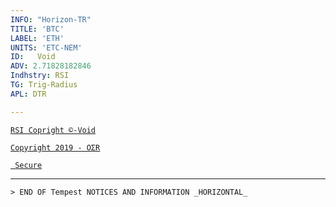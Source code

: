 ```yaml
---
INFO: "Horizon-TR"
TITLE: 'BTC'
LABEL: 'ETH'
UNITS: 'ETC-NEM'
ID:   Void
ADV: 2.71828182846
Indhstry: RSI
TG: Trig-Radius
APL: DTR

---
```


[` RSI Copright ©-Void `](https://www.johannes-bauer.com/compsci/ecc)

[` Copyright 2019 - OΣR `](https://github.com/HorizonTR/XTR/blob/master/Information.lc)

[` Secure`](https://www.mcafeesecure.com/verify?host=ozturna.info)

***

<!-- Note: This website is for bug reports, not general questions.
Do not post issues about non-bitcoin versions of Electrum. -->

```
> END OF Tempest NOTICES AND INFORMATION _HORIZONTAL_

```
